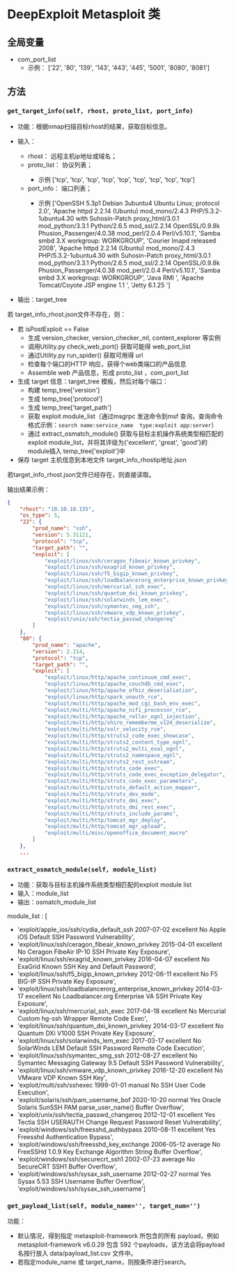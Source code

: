 # DeepExploit Metasploit 类
## 全局变量
- com_port_list 
  - 示例： ['22', '80', '139', '143', '443', '445', '5001', '8080', '8081']
## 方法

### `get_target_info(self, rhost, proto_list, port_info)`

- 功能：根据nmap扫描目标rhost的结果，获取目标信息。
- 输入：
  - rhost：<str> 远程主机ip地址或域名；
  - proto_list：<list> 协议列表；
    - 示例 ['tcp', 'tcp', 'tcp', 'tcp', 'tcp', 'tcp', 'tcp', 'tcp', 'tcp']
  - port_info：<list> 端口列表；
    - 示例 ['OpenSSH 5.3p1 Debian 3ubuntu4 Ubuntu Linux; protocol 2.0', 'Apache httpd 2.2.14 (Ubuntu) mod_mono/2.4.3 PHP/5.3.2-1ubuntu4.30 with Suhosin-Patch proxy_html/3.0.1 mod_python/3.3.1 Python/2.6.5 mod_ssl/2.2.14 OpenSSL/0.9.8k Phusion_Passenger/4.0.38 mod_perl/2.0.4 Perl/v5.10.1', 'Samba smbd 3.X workgroup: WORKGROUP', 'Courier Imapd released 2008', 'Apache httpd 2.2.14 (Ubuntu) mod_mono/2.4.3 PHP/5.3.2-1ubuntu4.30 with Suhosin-Patch proxy_html/3.0.1 mod_python/3.3.1 Python/2.6.5 mod_ssl/2.2.14 OpenSSL/0.9.8k Phusion_Passenger/4.0.38 mod_perl/2.0.4 Perl/v5.10.1', 'Samba smbd 3.X workgroup: WORKGROUP', 'Java RMI ', 'Apache Tomcat/Coyote JSP engine 1.1 ', 'Jetty 6.1.25 ']

- 输出：target_tree <dict>

若 target_info_rhost.json文件不存在，则：
- 若 isPostExploit == False
  - 生成 version_checker, version_checker_ml, content_explorer 等实例
  - 调用Utility.py check_web_port() 获取可能得 web_port_list
  - 通过Utility.py run_spider() 获取可用得 url
  - 检查每个端口的HTTP 响应，获得个web类端口的产品信息
  - Assemble web 产品信息，形成 proto_list ，com_port_list
- 生成 target 信息：target_tree 模板，然后对每个端口：
  - 构建 temp_tree['version']
  - 生成 temp_tree['protocol']
  - 生成 temp_tree['target_path']
  - 获取 exploit module_list（通过msgrpc 发送命令到msf 查询，查询命令格式示例：`search name:service_name  type:exploit app:server`）
  - 通过 extract_osmatch_module() 获取与目标主机操作系统类型相匹配的exploit module_list，并将其评级为{'excellent', 'great', 'good'}的module插入 temp_tree['exploit']中
- 保存 target 主机信息到本地文件 target_info_rhostip地址.json

若target_info_rhost.json文件已经存在，则直接读取。


输出结果示例：
```json
{
    "rhost": "10.10.10.135",
    "os_type": 5,
    "22": {
        "prod_name": "ssh",
        "version": 5.31121,
        "protocol": "tcp",
        "target_path": "",
        "exploit": [
            "exploit/linux/ssh/ceragon_fibeair_known_privkey",
            "exploit/linux/ssh/exagrid_known_privkey",
            "exploit/linux/ssh/f5_bigip_known_privkey",
            "exploit/linux/ssh/loadbalancerorg_enterprise_known_privkey",
            "exploit/linux/ssh/mercurial_ssh_exec",
            "exploit/linux/ssh/quantum_dxi_known_privkey",
            "exploit/linux/ssh/solarwinds_lem_exec",
            "exploit/linux/ssh/symantec_smg_ssh",
            "exploit/linux/ssh/vmware_vdp_known_privkey",
            "exploit/unix/ssh/tectia_passwd_changereq"
        ]
    },
    "80": {
        "prod_name": "apache",
        "version": 2.214,
        "protocol": "tcp",
        "target_path": "",
        "exploit": [
            "exploit/linux/http/apache_continuum_cmd_exec",
            "exploit/linux/http/apache_couchdb_cmd_exec",
            "exploit/linux/http/apache_ofbiz_deserialiation",
            "exploit/linux/http/spark_unauth_rce",
            "exploit/multi/http/apache_mod_cgi_bash_env_exec",
            "exploit/multi/http/apache_nifi_processor_rce",
            "exploit/multi/http/apache_roller_ognl_injection",
            "exploit/multi/http/shiro_rememberme_v124_deserialize",
            "exploit/multi/http/solr_velocity_rce",
            "exploit/multi/http/struts2_code_exec_showcase",
            "exploit/multi/http/struts2_content_type_ognl",
            "exploit/multi/http/struts2_multi_eval_ognl",
            "exploit/multi/http/struts2_namespace_ognl",
            "exploit/multi/http/struts2_rest_xstream",
            "exploit/multi/http/struts_code_exec",
            "exploit/multi/http/struts_code_exec_exception_delegator",
            "exploit/multi/http/struts_code_exec_parameters",
            "exploit/multi/http/struts_default_action_mapper",
            "exploit/multi/http/struts_dev_mode",
            "exploit/multi/http/struts_dmi_exec",
            "exploit/multi/http/struts_dmi_rest_exec",
            "exploit/multi/http/struts_include_params",
            "exploit/multi/http/tomcat_mgr_deploy",
            "exploit/multi/http/tomcat_mgr_upload",
            "exploit/multi/misc/openoffice_document_macro"
        ]
    },
    ...
```


### `extract_osmatch_module(self, module_list)`

- 功能：获取与目标主机操作系统类型相匹配的exploit module list
- 输入：module_list
- 输出：osmatch_module_list


module_list :  [
- 'exploit/apple_ios/ssh/cydia_default_ssh  2007-07-02  excellent  No  Apple iOS Default SSH Password Vulnerability', 
- 'exploit/linux/ssh/ceragon_fibeair_known_privkey             2015-04-01       excellent  No     Ceragon FibeAir IP-10 SSH Private Key Exposure', 
- 'exploit/linux/ssh/exagrid_known_privkey                     2016-04-07       excellent  No     ExaGrid Known SSH Key and Default Password', 
- 'exploit/linux/ssh/f5_bigip_known_privkey                    2012-06-11       excellent  No     F5 BIG-IP SSH Private Key Exposure', 
- 'exploit/linux/ssh/loadbalancerorg_enterprise_known_privkey  2014-03-17       excellent  No     Loadbalancer.org Enterprise VA SSH Private Key Exposure', 
- 'exploit/linux/ssh/mercurial_ssh_exec                        2017-04-18       excellent  No     Mercurial Custom hg-ssh Wrapper Remote Code Exec', 
- 'exploit/linux/ssh/quantum_dxi_known_privkey                 2014-03-17       excellent  No     Quantum DXi V1000 SSH Private Key Exposure', 
- 'exploit/linux/ssh/solarwinds_lem_exec                       2017-03-17       excellent  No     SolarWinds LEM Default SSH Password Remote Code Execution', 
- 'exploit/linux/ssh/symantec_smg_ssh                          2012-08-27       excellent  No     Symantec Messaging Gateway 9.5 Default SSH Password Vulnerability', 
- 'exploit/linux/ssh/vmware_vdp_known_privkey                  2016-12-20       excellent  No     VMware VDP Known SSH Key', 
- 'exploit/multi/ssh/sshexec                                   1999-01-01       manual     No     SSH User Code Execution', 
- 'exploit/solaris/ssh/pam_username_bof                        2020-10-20       normal     Yes    Oracle Solaris SunSSH PAM parse_user_name() Buffer Overflow', 
- 'exploit/unix/ssh/tectia_passwd_changereq                    2012-12-01       excellent  Yes    Tectia SSH USERAUTH Change Request Password Reset Vulnerability', 
- 'exploit/windows/ssh/freesshd_authbypass                     2010-08-11       excellent  Yes    Freesshd Authentication Bypass', 
- 'exploit/windows/ssh/freesshd_key_exchange                   2006-05-12       average    No     FreeSSHd 1.0.9 Key Exchange Algorithm String Buffer Overflow', 
- 'exploit/windows/ssh/securecrt_ssh1                          2002-07-23       average    No     SecureCRT SSH1 Buffer Overflow', 
- 'exploit/windows/ssh/sysax_ssh_username                      2012-02-27       normal     Yes    Sysax 5.53 SSH Username Buffer Overflow', 'exploit/windows/ssh/sysax_ssh_username']


### `get_payload_list(self, module_name='', target_num='')`

功能：
- 默认情况，得到指定 metasploit-framework 所包含的所有 payload，例如 metasploit-framework v6.0.29 包含 592 个payloads，该方法会将payload名按行放入 data/payload_list.csv 文件中。
- 若指定module_name 或 target_name，则按条件进行search。